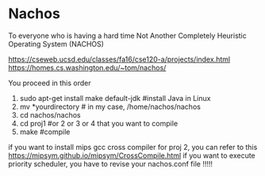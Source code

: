 # Nachos

To everyone who is having a hard time Not Another Completely Heuristic Operating System (NACHOS)

https://cseweb.ucsd.edu/classes/fa16/cse120-a/projects/index.html
https://homes.cs.washington.edu/~tom/nachos/

You proceed in this order

1. sudo apt-get install make default-jdk #install Java in Linux
2. mv *yourdirectory # in my case, /home/nachos/nachos
3. cd nachos/nachos
4. cd proj1 #or 2 or 3 or 4 that you want to compile
5. make #compile

if you want to install mips gcc cross compiler for proj 2, you can refer to this https://mipsym.github.io/mipsym/CrossCompile.html
if you want to execute priority scheduler, you have to revise your nachos.conf file !!!!!
